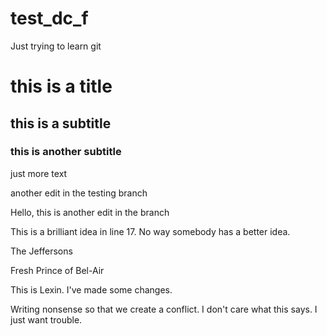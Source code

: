 # test_dc_f
Just trying to learn git


# this is a title
## this is a subtitle

### this is another subtitle


just more text

another edit in the testing branch

Hello, this is another edit in the branch


This is a brilliant idea in line 17.  No way somebody has a better idea.


The Jeffersons


Fresh Prince of Bel-Air

This is Lexin. I've made some changes. 

Writing nonsense so that we create a conflict.
I don't care what this says.  I just want trouble.